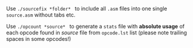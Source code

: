 Use `./sourcefix *folder* ` to include all `.asm` files into one single `source.asm` without tabs etc.

Use `./opcount *source* ` to generate a `stats` file with **absolute usage** of each opcode found in *source* file from `opcode.lst` list (please note trailing spaces in some opcodes!)


